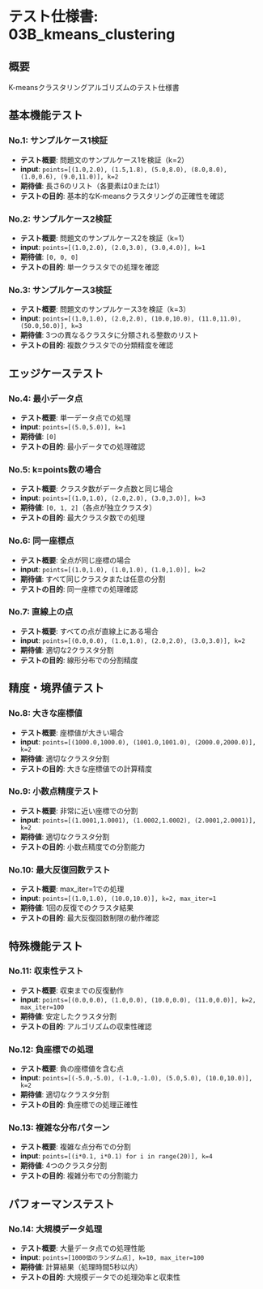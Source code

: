 # テスト仕様書: 03B_kmeans_clustering

## 概要
K-meansクラスタリングアルゴリズムのテスト仕様書

## 基本機能テスト

### No.1: サンプルケース1検証
- **テスト概要**: 問題文のサンプルケース1を検証（k=2）
- **input**: `points=[(1.0,2.0), (1.5,1.8), (5.0,8.0), (8.0,8.0), (1.0,0.6), (9.0,11.0)], k=2`
- **期待値**: 長さ6のリスト（各要素は0または1）
- **テストの目的**: 基本的なK-meansクラスタリングの正確性を確認

### No.2: サンプルケース2検証
- **テスト概要**: 問題文のサンプルケース2を検証（k=1）
- **input**: `points=[(1.0,2.0), (2.0,3.0), (3.0,4.0)], k=1`
- **期待値**: `[0, 0, 0]`
- **テストの目的**: 単一クラスタでの処理を確認

### No.3: サンプルケース3検証
- **テスト概要**: 問題文のサンプルケース3を検証（k=3）
- **input**: `points=[(1.0,1.0), (2.0,2.0), (10.0,10.0), (11.0,11.0), (50.0,50.0)], k=3`
- **期待値**: 3つの異なるクラスタに分類される整数のリスト
- **テストの目的**: 複数クラスタでの分類精度を確認

## エッジケーステスト

### No.4: 最小データ点
- **テスト概要**: 単一データ点での処理
- **input**: `points=[(5.0,5.0)], k=1`
- **期待値**: `[0]`
- **テストの目的**: 最小データでの処理確認

### No.5: k=points数の場合
- **テスト概要**: クラスタ数がデータ点数と同じ場合
- **input**: `points=[(1.0,1.0), (2.0,2.0), (3.0,3.0)], k=3`
- **期待値**: `[0, 1, 2]`（各点が独立クラスタ）
- **テストの目的**: 最大クラスタ数での処理

### No.6: 同一座標点
- **テスト概要**: 全点が同じ座標の場合
- **input**: `points=[(1.0,1.0), (1.0,1.0), (1.0,1.0)], k=2`
- **期待値**: すべて同じクラスタまたは任意の分割
- **テストの目的**: 同一座標での処理確認

### No.7: 直線上の点
- **テスト概要**: すべての点が直線上にある場合
- **input**: `points=[(0.0,0.0), (1.0,1.0), (2.0,2.0), (3.0,3.0)], k=2`
- **期待値**: 適切な2クラスタ分割
- **テストの目的**: 線形分布での分割精度

## 精度・境界値テスト

### No.8: 大きな座標値
- **テスト概要**: 座標値が大きい場合
- **input**: `points=[(1000.0,1000.0), (1001.0,1001.0), (2000.0,2000.0)], k=2`
- **期待値**: 適切なクラスタ分割
- **テストの目的**: 大きな座標値での計算精度

### No.9: 小数点精度テスト
- **テスト概要**: 非常に近い座標での分割
- **input**: `points=[(1.0001,1.0001), (1.0002,1.0002), (2.0001,2.0001)], k=2`
- **期待値**: 適切なクラスタ分割
- **テストの目的**: 小数点精度での分割能力

### No.10: 最大反復回数テスト
- **テスト概要**: max_iter=1での処理
- **input**: `points=[(1.0,1.0), (10.0,10.0)], k=2, max_iter=1`
- **期待値**: 1回の反復でのクラスタ結果
- **テストの目的**: 最大反復回数制限の動作確認

## 特殊機能テスト

### No.11: 収束性テスト
- **テスト概要**: 収束までの反復動作
- **input**: `points=[(0.0,0.0), (1.0,0.0), (10.0,0.0), (11.0,0.0)], k=2, max_iter=100`
- **期待値**: 安定したクラスタ分割
- **テストの目的**: アルゴリズムの収束性確認

### No.12: 負座標での処理
- **テスト概要**: 負の座標値を含む点
- **input**: `points=[(-5.0,-5.0), (-1.0,-1.0), (5.0,5.0), (10.0,10.0)], k=2`
- **期待値**: 適切なクラスタ分割
- **テストの目的**: 負座標での処理正確性

### No.13: 複雑な分布パターン
- **テスト概要**: 複雑な点分布での分割
- **input**: `points=[(i*0.1, i*0.1) for i in range(20)], k=4`
- **期待値**: 4つのクラスタ分割
- **テストの目的**: 複雑分布での分割能力

## パフォーマンステスト

### No.14: 大規模データ処理
- **テスト概要**: 大量データ点での処理性能
- **input**: `points=[1000個のランダム点], k=10, max_iter=100`
- **期待値**: 計算結果（処理時間5秒以内）
- **テストの目的**: 大規模データでの処理効率と収束性
